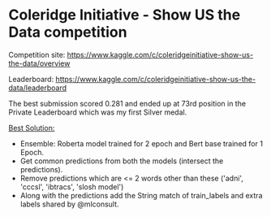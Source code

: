 # Coleridge Initiative - Show US the Data competition

Competition site: https://www.kaggle.com/c/coleridgeinitiative-show-us-the-data/overview

Leaderboard: https://www.kaggle.com/c/coleridgeinitiative-show-us-the-data/leaderboard

The best submission scored 0.281 and ended up at 73rd position in the Private Leaderboard which was my first Silver medal.

<u> Best Solution: </u>

* Ensemble: Roberta model trained for 2 epoch and Bert base trained for 1 Epoch.
* Get common predictions from both the models (intersect the predictions).
* Remove predictions which are <= 2 words other than these ('adni', 'cccsl', 'ibtracs', 'slosh model')
* Along with the predictions add the String match of train_labels and extra labels shared by @mlconsult.
